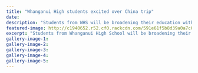 ```yaml
---
title: "Whanganui High students excited over China trip"
date: 
description: "Students from WHS will be broadening their education with a spell in China next year..."
featured-image: http://c1940652.r52.cf0.rackcdn.com/591e61f5b8d39a0a7c000372/WHS-entrance.jpg
excerpt: "Students from Whanganui High School will be broadening their education with a spell in China next year."
gallery-image-1: 
gallery-image-2: 
gallery-image-3: 
gallery-image-4: 
gallery-image-5: 
---
```

